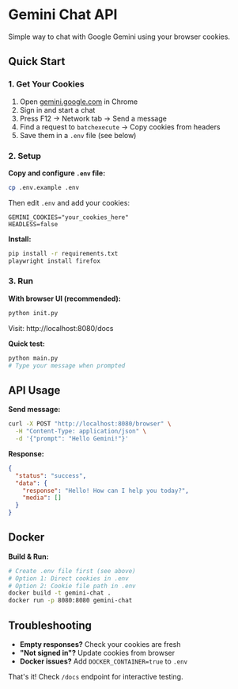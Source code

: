 # Gemini Chat API

Simple way to chat with Google Gemini using your browser cookies.

## Quick Start

### 1. Get Your Cookies

1. Open [gemini.google.com](https://gemini.google.com) in Chrome
2. Sign in and start a chat
3. Press F12 → Network tab → Send a message
4. Find a request to `batchexecute` → Copy cookies from headers
5. Save them in a `.env` file (see below)

### 2. Setup

**Copy and configure `.env` file:**

```bash
cp .env.example .env
```

Then edit `.env` and add your cookies:

```env
GEMINI_COOKIES="your_cookies_here"
HEADLESS=false
```

**Install:**

```bash
pip install -r requirements.txt
playwright install firefox
```

### 3. Run

**With browser UI (recommended):**

```bash
python init.py
```

Visit: http://localhost:8080/docs

**Quick test:**

```bash
python main.py
# Type your message when prompted
```

## API Usage

**Send message:**

```bash
curl -X POST "http://localhost:8080/browser" \
  -H "Content-Type: application/json" \
  -d '{"prompt": "Hello Gemini!"}'
```

**Response:**

```json
{
  "status": "success",
  "data": {
    "response": "Hello! How can I help you today?",
    "media": []
  }
}
```

## Docker

**Build & Run:**

```bash
# Create .env file first (see above)
# Option 1: Direct cookies in .env
# Option 2: Cookie file path in .env
docker build -t gemini-chat .
docker run -p 8080:8080 gemini-chat
```

## Troubleshooting

- **Empty responses?** Check your cookies are fresh
- **"Not signed in"?** Update cookies from browser
- **Docker issues?** Add `DOCKER_CONTAINER=true` to `.env`

That's it! Check `/docs` endpoint for interactive testing.
